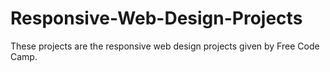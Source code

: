 # Responsive-Web-Design-Projects
These projects are the responsive web design projects given by Free Code Camp.
